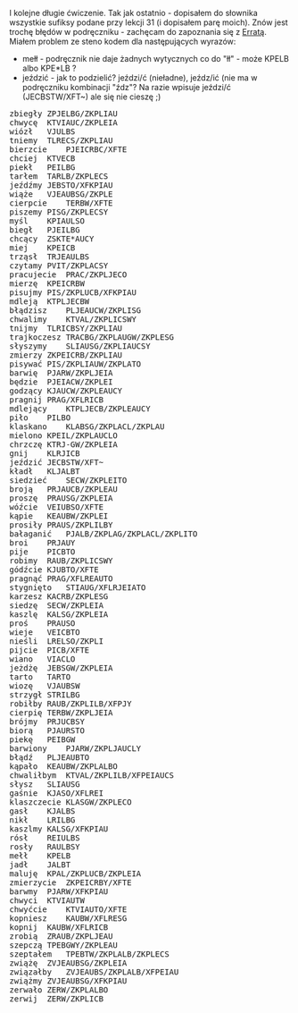 I kolejne długie ćwiczenie. 
Tak jak ostatnio - dopisałem do słownika wszystkie sufiksy podane przy lekcji 31 (i dopisałem parę moich). Znów jest trochę błędów w podręczniku - 
zachęcam do zapoznania się z [Erratą](https://github.com/Jamers303/Steno_PL/tree/main/Errata).  
Miałem problem ze steno kodem dla następujących wyrazów:
* mełł - podręcznik nie daje żadnych wytycznych co do "łł" - może KPELB albo KPE*LB ?
* jeździć - jak to podzielić? jeździ/ć (nieładne), jeźdz/ić (nie ma w podręczniku kombinacji "źdz"? Na razie wpisuje jeździ/ć (JECBSTW/XFT~) ale się nie cieszę ;)
<pre>
zbiegły	ZPJELBG/ZKPLIAU
chwycę	KTVIAUC/ZKPLEIA
wiózł	VJULBS
tniemy	TLRECS/ZKPLIAU
bierzcie	PJEICRBC/XFTE
chciej	KTVECB
piekł	PEILBG
tarłem	TARLB/ZKPLECS
jeźdźmy	JEBSTO/XFKPIAU
wiąże	VJEAUBSG/ZKPLE
cierpcie	TERBW/XFTE
piszemy	PISG/ZKPLECSY
myśl	KPIAULSO
biegł	PJEILBG
chcący	ZSKTE*AUCY
miej	KPEICB
trząsł	TRJEAULBS
czytamy	PVIT/ZKPLACSY
pracujecie	PRAC/ZKPLJECO
mierzę	KPEICRBW
pisujmy	PIS/ZKPLUCB/XFKPIAU
mdleją	KTPLJECBW
błądzisz	PLJEAUCW/ZKPLISG
chwalimy	KTVAL/ZKPLICSWY
tnijmy	TLRICBSY/ZKPLIAU
trajkoczesz	TRACBG/ZKPLAUGW/ZKPLESG
słyszymy	SLIAUSG/ZKPLIAUCSY
zmierzy	ZKPEICRB/ZKPLIAU
pisywać	PIS/ZKPLIAUW/ZKPLATO
barwię	PJARW/ZKPLJEIA
będzie	PJEIACW/ZKPLEI
godzący	KJAUCW/ZKPLEAUCY
pragnij	PRAG/XFLRICB
mdlejący	KTPLJECB/ZKPLEAUCY
piło	PILBO
klaskano	KLABSG/ZKPLACL/ZKPLAU
mielono	KPEIL/ZKPLAUCLO
chrzczę	KTRJ-GW/ZKPLEIA
gnij	KLRJICB
jeździć	JECBSTW/XFT~
kładł	KLJALBT
siedzieć	SECW/ZKPLEITO
broją	PRJAUCB/ZKPLEAU
proszę	PRAUSG/ZKPLEIA
wóźcie	VEIUBSO/XFTE
kąpie	KEAUBW/ZKPLEI
prosiły	PRAUS/ZKPLILBY
bałaganić	PJALB/ZKPLAG/ZKPLACL/ZKPLITO
broi	PRJAUY
pije	PICBTO
robimy	RAUB/ZKPLICSWY
gódźcie	KJUBTO/XFTE
pragnąć	PRAG/XFLREAUTO
stygnięto	STIAUG/XFLRJEIATO
karzesz	KACRB/ZKPLESG
siedzę	SECW/ZKPLEIA
kaszlę	KALSG/ZKPLEIA
proś	PRAUSO
wieje	VEICBTO
nieśli	LRELSO/ZKPLI
pijcie	PICB/XFTE
wiano	VIACLO
jeżdżę	JEBSGW/ZKPLEIA
tarto	TARTO
wiozę	VJAUBSW
strzygł	STRILBG
robiłby	RAUB/ZKPLILB/XFPJY
cierpię	TERBW/ZKPLJEIA
brójmy	PRJUCBSY
biorą	PJAURSTO
piekę	PEIBGW
barwiony	PJARW/ZKPLJAUCLY
błądź	PLJEAUBTO
kąpało	KEAUBW/ZKPLALBO
chwaliłbym	KTVAL/ZKPLILB/XFPEIAUCS
słysz	SLIAUSG
gaśnie	KJASO/XFLREI
klaszczecie	KLASGW/ZKPLECO
gasł	KJALBS
nikł	LRILBG
kaszlmy	KALSG/XFKPIAU
rósł	REIULBS
rosły	RAULBSY
mełł	KPELB
jadł	JALBT
maluję	KPAL/ZKPLUCB/ZKPLEIA
zmierzycie	ZKPEICRBY/XFTE
barwmy	PJARW/XFKPIAU
chwyci	KTVIAUTW
chwyćcie	KTVIAUTO/XFTE
kopniesz	KAUBW/XFLRESG
kopnij	KAUBW/XFLRICB
zrobią	ZRAUB/ZKPLJEAU
szepczą	TPEBGWY/ZKPLEAU
szeptałem	TPEBTW/ZKPLALB/ZKPLECS
zwiążę	ZVJEAUBSG/ZKPLEIA
związałby	ZVJEAUBS/ZKPLALB/XFPEIAU
zwiążmy	ZVJEAUBSG/XFKPIAU
zerwało	ZERW/ZKPLALBO
zerwij	ZERW/ZKPLICB
</pre>
